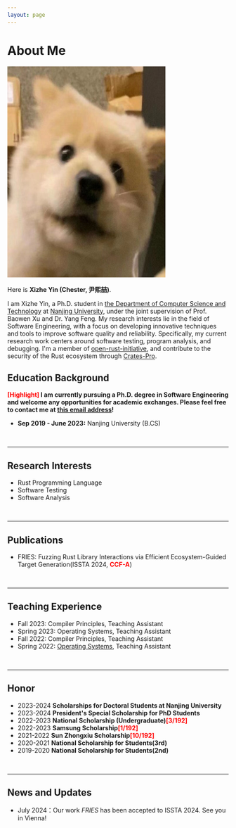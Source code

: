 ```yaml
---
layout: page
---
```


# About Me

<img src="yxz.jpg" class="floatpic" width="360" height="480">

Here is **Xizhe Yin (Chester, 尹熙喆)**.

I am Xizhe Yin, a Ph.D. student in [the Department of Computer Science and Technology](https://cs.nju.edu.cn/main.htm) at [Nanjing University](https://njunju.nju.edu.cn/EN/main.htm), under the joint supervision of Prof. Baowen Xu and Dr. Yang Feng. My research interests lie in the field of Software Engineering, with a focus on developing innovative techniques and tools to improve software quality and reliability. Specifically, my current research work centers around software testing, program analysis, and debugging. I'm a member of [open-rust-initiative](https://github.com/open-rust-initiative), and contribute to the security of the Rust ecosystem through [Crates-Pro](https://github.com/open-rust-initiative/crates-pro). 
<br>

## Education Background

**<font color='red'>[Highlight]</font> I am currently pursuing a Ph.D. degree in Software Engineering and welcome any opportunities for academic exchanges. Please feel free to contact me at [this email address](xizheyin@smail.nju.edu.cn)!**

- **Sep 2019 - June 2023:** Nanjing University (B.CS)
<br>

---

## Research Interests

- Rust Programming Language
- Software Testing
- Software Analysis
<br>

---

## Publications

- FRIES: Fuzzing Rust Library Interactions via Efficient Ecosystem-Guided Target Generation(ISSTA 2024, **<font color='red'>CCF-A</font>**)
<br>

---


## Teaching Experience

- Fall 2023: Compiler Principles, Teaching Assistant
- Spring 2023: Operating Systems, Teaching Assistant
- Fall 2022: Compiler Principles, Teaching Assistant
- Spring 2022: [Operating Systems](https://changanyyy.gitbook.io/oslab/), Teaching Assistant
<br>


---

## Honor
- 2023-2024 **Scholarships for Doctoral Students at Nanjing University**
- 2023-2024 **President's Special Scholarship for PhD Students**
- 2022-2023 **National Scholarship (Undergraduate)<font color='red'>[3/192]</font>**
- 2022-2023 **Samsung Scholarship<font color='red'>[1/192]</font>**
- 2021-2022 **Sun Zhongxiu Scholarship<font color='red'>[10/192]</font>**
- 2020-2021 **National Scholarship for Students(3rd)**
- 2019-2020 **National Scholarship for Students(2nd)**
<br>

---

## News and Updates
- July 2024：Our work *FRIES* has been accepted to ISSTA 2024. See you in Vienna!